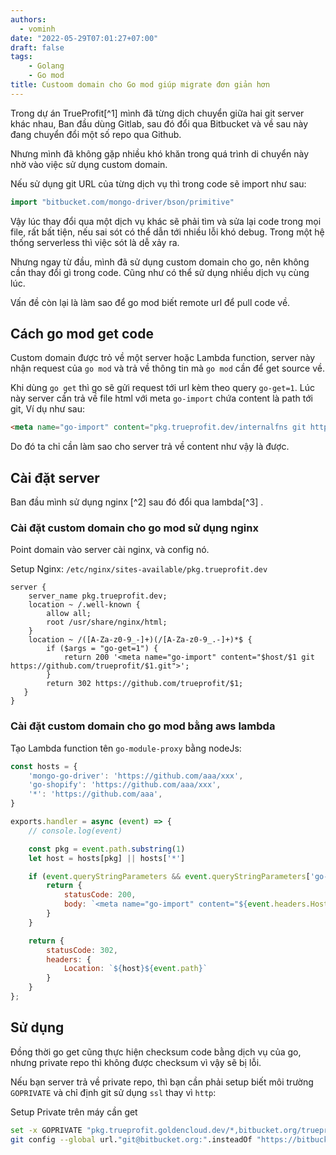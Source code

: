 ```yaml
---
authors:
  - vominh
date: "2022-05-29T07:01:27+07:00"
draft: false
tags:
    - Golang
    - Go mod
title: Custoom domain cho Go mod giúp migrate đơn giản hơn
---
```


Trong dự án TrueProfit[^1] mình đã từng dịch chuyển giữa hai git server khác nhau, Ban đầu dùng Gitlab, sau đó đổi qua Bitbucket và về sau này đang chuyển đổi một số repo qua Github.

Nhưng mình đã không gặp nhiều khó khăn trong quá trình di chuyển này nhờ vào việc sử dụng custom domain.

Nếu sử dụng git URL của từng dịch vụ thì trong code sẽ import như sau:

```go
import "bitbucket.com/mongo-driver/bson/primitive"
```

Vậy lúc thay đổi qua một dịch vụ khác sẽ phải tìm và sửa lại code trong mọi file, rất bất tiện, nếu sai sót có thể dẫn tới nhiều lỗi khó debug. Trong một hệ thống serverless thì việc sót là dễ xảy ra.

Nhưng ngay từ đầu, mình đã sử dụng custom domain cho go, nên không cần thay đổi gì trong code. Cũng như có thể sử dụng nhiều dịch vụ cùng lúc.

Vấn đề còn lại là làm sao để go mod biết remote url để pull code về.

## Cách go mod get code

Custom domain được trỏ về một server hoặc Lambda function, server này nhận request của `go mod` và trả về thông tin mà `go mod` cần để get source về.

Khi dùng `go get` thì go sẽ gửi request tới url kèm theo query `go-get=1`. Lúc này server cần trả về file html với meta `go-import` chứa content là path tới git, Ví dụ như sau:

```html
<meta name="go-import" content="pkg.trueprofit.dev/internalfns git https://github.com/trueprofit/internalfns.git">
```

Do đó ta chỉ cần làm sao cho server trả về content như vậy là được.

## Cài đặt server

Ban đầu mình sử dụng nginx [^2] sau đó đổi qua lambda[^3] .

### Cài đặt custom domain cho go mod sử dụng nginx

Point domain vào server cài nginx, và config nó.

Setup Nginx: `/etc/nginx/sites-available/pkg.trueprofit.dev`

```nginx
server {
    server_name pkg.trueprofit.dev;
    location ~ /.well-known {
        allow all;
        root /usr/share/nginx/html;
    }
    location ~ /([A-Za-z0-9_-]+)(/[A-Za-z0-9_.-]+)*$ {
        if ($args = "go-get=1") {
            return 200 '<meta name="go-import" content="$host/$1 git https://github.com/trueprofit/$1.git">';
        }
        return 302 https://github.com/trueprofit/$1;
   }
}
```


### Cài đặt custom domain cho go mod bằng aws lambda

Tạo Lambda function tên `go-module-proxy` bằng nodeJs:

```js
const hosts = {
    'mongo-go-driver': 'https://github.com/aaa/xxx',
    'go-shopify': 'https://github.com/aaa/xxx',
    '*': 'https://github.com/aaa',
}

exports.handler = async (event) => {
    // console.log(event)

    const pkg = event.path.substring(1)
    let host = hosts[pkg] || hosts['*']

    if (event.queryStringParameters && event.queryStringParameters['go-get'] == '1') {
        return {
            statusCode: 200,
            body: `<meta name="go-import" content="${event.headers.Host}${event.path} git ${host}${event.path}.git">`
        }
    }

    return {
        statusCode: 302,
        headers: {
            Location: `${host}${event.path}`
        }
    }
};
```

## Sử dụng

Đồng thời go get cũng thực hiện checksum code bằng dịch vụ của go, nhưng private repo thì không được checksum vì vậy sẽ bị lỗi.

Nếu bạn server trả về private repo, thì bạn cần phải setup biết môi trường `GOPRIVATE` và chỉ định git sử dụng `ssl` thay vì `http`:

Setup Private trên máy cần get

```bash
set -x GOPRIVATE "pkg.trueprofit.goldencloud.dev/*,bitbucket.org/trueprofit/*"
git config --global url."git@bitbucket.org:".insteadOf "https://bitbucket.org/"
```
